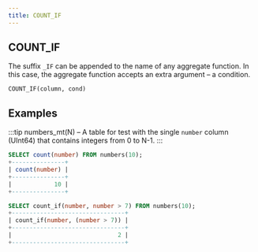 ```yaml
---
title: COUNT_IF
---
```



## COUNT_IF

The suffix `_IF` can be appended to the name of any aggregate function. In this case, the aggregate function accepts an extra argument – a condition.

```
COUNT_IF(column, cond)
```

## Examples

:::tip numbers_mt(N) – A table for test with the single `number` column (UInt64) that contains integers from 0 to N-1. :::

```sql
SELECT count(number) FROM numbers(10);
+---------------+
| count(number) |
+---------------+
|            10 |
+---------------+

SELECT count_if(number, number > 7) FROM numbers(10);
+--------------------------------+
| count_if(number, (number > 7)) |
+--------------------------------+
|                              2 |
+--------------------------------+
```
